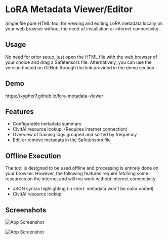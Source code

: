 # LoRA Metadata Viewer/Editor

Single file pure HTML tool for viewing and editing LoRA metadata locally on your web browser without the need of installation or internet connectivity.
## Usage

No need for prior setup, just open the HTML file with the web browser of your choice and drag a Safetensors file. Alternatively, you can use the version hosted on GitHub through the link provided in the demo section.
## Demo

https://xypher7.github.io/lora-metadata-viewer


## Features

- Configurable metadata summary
- CivitAI resource lookup. (Requires internet connection)
- Overview of training tags grouped and sorted by frequency
- Edit or remove metadata in the Safetensors file


## Offline Execution

The tool is designed to be used offline and processing is entirely done on your browser. However, the following features require fetching some resources on the internet and will not work without internet connectivity:
- JSON syntax highlighting (in short: metadata won't be color coded)
- CivitAI resource lookup


## Screenshots

![App Screenshot](https://image.civitai.com/xG1nkqKTMzGDvpLrqFT7WA/aa0033dc-82e1-4d3b-8c54-9be70ae791e3/original=true/Screenshot%202024-01-03%20103726.jpeg)

![App Screenshot](https://image.civitai.com/xG1nkqKTMzGDvpLrqFT7WA/ae8d3dff-e519-489b-8b9c-d99a2359f743/original=true/Screenshot%202024-01-03%20103805.jpeg)
